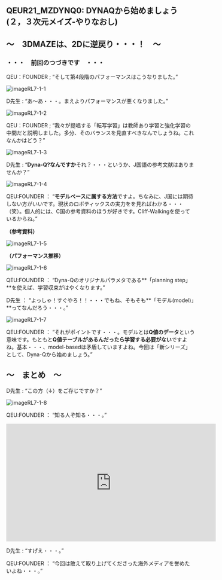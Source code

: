 ## QEUR21_MZDYNQ0: DYNAQから始めましょう (２，３次元メイズ-やりなおし)

## ～　3DMAZEは、2Dに逆戻り・・・！　～

### ・・・　前回のつづきです　・・・

QEU：FOUNDER ; “そして第4段階のパフォーマンスはこうなりました。”

![imageRL7-1-1](https://reinforce.github.io/images/imageRL7-1-1.jpg) 

D先生 : “あ～あ・・・。まえよりパフォーマンスが悪くなりました。”

![imageRL7-1-2](https://reinforce.github.io/images/imageRL7-1-2.jpg) 

QEU：FOUNDER ; “我々が提唱する「転写学習」は教師あり学習と強化学習の中間だと説明しました。多分、そのバランスを見直すべきなんでしょうね。これなんかはどう？”

![imageRL7-1-3](https://reinforce.github.io/images/imageRL7-1-3.jpg) 

D先生 : “**Dyna-Q?なんですか**それ？・・・というか、J国語の参考文献はありませんか？”

![imageRL7-1-4](https://reinforce.github.io/images/imageRL7-1-4.jpg) 

QEU:FOUNDER ： “**モデルベースに属する方法**ですよ。ちなみに、J国には期待しない方がいいです。現状のロボティックスの実力をを見ればわかる・・・（笑）。個人的には、C国の参考資料のほうが好きです。Cliff-Walkingを使っているからね。”

**（参考資料）**

![imageRL7-1-5](https://reinforce.github.io/images/imageRL7-1-5.jpg) 

**（パフォーマンス推移）**

![imageRL7-1-6](https://reinforce.github.io/images/imageRL7-1-6.jpg) 

QEU:FOUNDER ： “Dyna-Qのオリジナルパラメタである**「planning step」**を使えば、学習収束がはやくなります。”

D先生 ： “よっしゃ！すぐやろ！！・・・でもね、そもそも**「モデル(model)」**ってなんだろう・・・。”

![imageRL7-1-7](https://reinforce.github.io/images/imageRL7-1-7.jpg) 

QEU:FOUNDER ： “それがポイントです・・・。モデルとは**Q値のデータ**という意味です。もともと**Q値テーブルがあるんだったら学習する必要がない**ですよね。基本・・・、model-basedは矛盾していますよね。今回は「新シリーズ」として、Dyna-Qから始めましょう。”



## ～　まとめ　～

D先生 : “この方（↓）をご存じですか？”

![imageRL7-1-8](https://reinforce.github.io/images/imageRL7-1-8.jpg) 

QEU:FOUNDER ： “知る人ぞ知る・・・。”

<iframe width="560" height="315" src="https://www.youtube.com/embed/0AGor-oruPo" title="YouTube video player" frameborder="0" allow="accelerometer; autoplay; clipboard-write; encrypted-media; gyroscope; picture-in-picture" allowfullscreen></iframe>

D先生 : “すげえ・・・。”

QEU:FOUNDER ： “今回は敢えて取り上げてくださった海外メディアを誉めたいよね・・・。”


